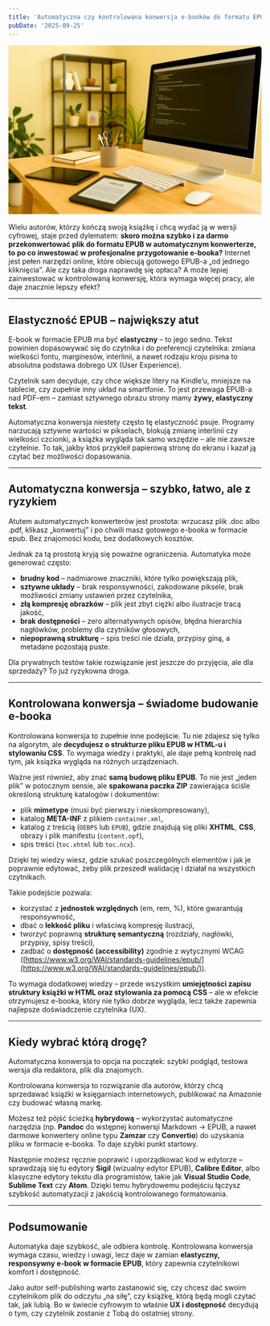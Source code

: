```yaml
---
title: 'Automatyczna czy kontrolowana konwersja e-booków do formatu EPUB?'
pubDate: '2025-09-25'
---
```


![_publication-project](./_assets/konwersja-ebook.jpg)


Wielu autorów, którzy kończą swoją książkę i chcą wydać ją w wersji cyfrowej, staje przed dylematem: **skoro można szybko i za darmo przekonwertować plik do formatu EPUB w automatycznym konwerterze, to po co inwestować w profesjonalne przygotowanie e-booka?** Internet jest pełen narzędzi online, które obiecują gotowego EPUB-a „od jednego kliknięcia”. Ale czy taka droga naprawdę się opłaca? A może lepiej zainwestować w kontrolowaną konwersję, która wymaga więcej pracy, ale daje znacznie lepszy efekt?  

---

## Elastyczność EPUB – największy atut  

E-book w formacie EPUB ma być **elastyczny** – to jego sedno. Tekst powinien dopasowywać się do czytnika i do preferencji czytelnika: zmiana wielkości fontu, marginesów, interlinii, a nawet rodzaju kroju pisma to absolutna podstawa dobrego UX (User Experience).  

Czytelnik sam decyduje, czy chce większe litery na Kindle’u, mniejsze na tablecie, czy zupełnie inny układ na smartfonie. To jest przewaga EPUB-a nad PDF-em – zamiast sztywnego obrazu strony mamy **żywy, elastyczny tekst**.  

Automatyczna konwersja niestety często tę elastyczność psuje. Programy narzucają sztywne wartości w pikselach, blokują zmianę interlinii czy wielkości czcionki, a książka wygląda tak samo wszędzie – ale nie zawsze czytelnie. To tak, jakby ktoś przykleił papierową stronę do ekranu i kazał ją czytać bez możliwości dopasowania.  

---

## Automatyczna konwersja – szybko, łatwo, ale z ryzykiem  

Atutem automatycznych konwerterów jest prostota: wrzucasz plik .doc albo .pdf, klikasz „konwertuj” i po chwili masz gotowego e-booka w formacie epub. Bez znajomości kodu, bez dodatkowych kosztów.  

Jednak za tą prostotą kryją się poważne ograniczenia. Automatyka może generować często:  
- **brudny kod** – nadmiarowe znaczniki, które tylko powiększają plik,  
- **sztywne układy** – brak responsywności, zakodowane piksele, brak możliwości zmiany ustawień przez czytelnika,  
- **złą kompresję obrazków** – plik jest zbyt ciężki albo ilustracje tracą jakość,  
- **brak dostępności** – zero alternatywnych opisów, błędna hierarchia nagłówków, problemy dla czytników głosowych,  
- **niepoprawną strukturę** – spis treści nie działa, przypisy giną, a metadane pozostają puste.  

Dla prywatnych testów takie rozwiązanie jest jeszcze do przyjęcia, ale dla sprzedaży? To już ryzykowna droga.  

---

## Kontrolowana konwersja – świadome budowanie e-booka  

Kontrolowana konwersja to zupełnie inne podejście. Tu nie zdajesz się tylko na algorytm, ale **decydujesz o strukturze pliku EPUB w HTML-u i stylowaniu CSS**. To wymaga wiedzy i praktyki, ale daje pełną kontrolę nad tym, jak książka wygląda na różnych urządzeniach.  

Ważne jest również, aby znać **samą budowę pliku EPUB**. To nie jest „jeden plik” w potocznym sensie, ale **spakowana paczka ZIP** zawierająca ściśle określoną strukturę katalogów i dokumentów:  
- plik **mimetype** (musi być pierwszy i nieskompresowany),  
- katalog **META-INF** z plikiem `container.xml`,  
- katalog z treścią (`OEBPS` lub `EPUB`), gdzie znajdują się pliki **XHTML**, **CSS**, obrazy i plik manifestu (`content.opf`),  
- spis treści (`toc.xhtml` lub `toc.ncx`).  

Dzięki tej wiedzy wiesz, gdzie szukać poszczególnych elementów i jak je poprawnie edytować, żeby plik przeszedł walidację i działał na wszystkich czytnikach.  

Takie podejście pozwala:  
- korzystać z **jednostek względnych** (em, rem, %), które gwarantują responsywność,  
- dbać o **lekkość pliku** i właściwą kompresję ilustracji,  
- tworzyć poprawną **strukturę semantyczną** (rozdziały, nagłówki, przypisy, spisy treści),  
- zadbać o **dostępność (accessibility)** zgodnie z wytycznymi WCAG ([https://www.w3.org/WAI/standards-guidelines/epub/](https://www.w3.org/WAI/standards-guidelines/epub/)).  

To wymaga dodatkowej wiedzy – przede wszystkim **umiejętności zapisu struktury książki w HTML oraz stylowania za pomocą CSS** – ale w efekcie otrzymujesz e-booka, który nie tylko dobrze wygląda, lecz także zapewnia najlepsze doświadczenie czytelnika (UX).  

---

## Kiedy wybrać którą drogę?  

Automatyczna konwersja to opcja na początek: szybki podgląd, testowa wersja dla redaktora, plik dla znajomych.  

Kontrolowana konwersja to rozwiązanie dla autorów, którzy chcą sprzedawać książki w księgarniach internetowych, publikować na Amazonie czy budować własną markę.  

Możesz też pójść ścieżką **hybrydową** – wykorzystać automatyczne narzędzia (np. **Pandoc** do wstępnej konwersji Markdown → EPUB, a nawet darmowe konwertery online typu **Zamzar** czy **Convertio**) do uzyskania pliku w formacie e-booka. To daje szybki punkt startowy.  

Następnie możesz ręcznie poprawić i uporządkować kod w edytorze – sprawdzają się tu edytory **Sigil** (wizualny edytor EPUB), **Calibre Editor**, albo klasyczne edytory tekstu dla programistów, takie jak **Visual Studio Code**, **Sublime Text** czy **Atom**. Dzięki temu hybrydowemu podejściu łączysz szybkość automatyzacji z jakością kontrolowanego formatowania.  

---

## Podsumowanie  

Automatyka daje szybkość, ale odbiera kontrolę. Kontrolowana konwersja wymaga czasu, wiedzy i uwagi, lecz daje w zamian **elastyczny, responsywny e-book w formacie EPUB**, który zapewnia czytelnikowi komfort i dostępność.  

Jako autor self-publishing warto zastanowić się, czy chcesz dać swoim czytelnikom plik do odczytu „na siłę”, czy książkę, którą będą mogli czytać tak, jak lubią. Bo w świecie cyfrowym to właśnie **UX i dostępność** decydują o tym, czy czytelnik zostanie z Tobą do ostatniej strony.  
